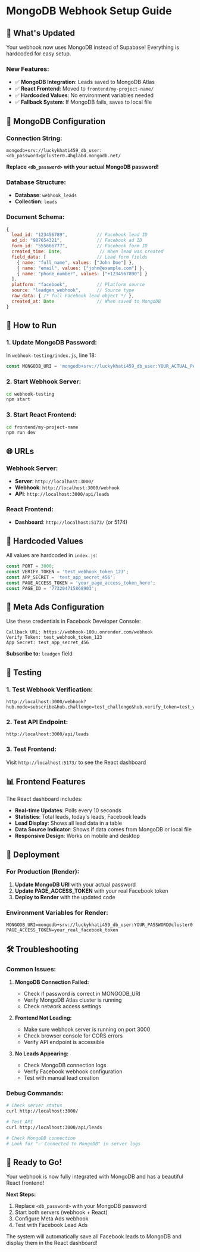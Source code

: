 # MongoDB Webhook Setup Guide

## 🎯 **What's Updated**

Your webhook now uses MongoDB instead of Supabase! Everything is hardcoded for easy setup.

### **New Features:**
- ✅ **MongoDB Integration**: Leads saved to MongoDB Atlas
- ✅ **React Frontend**: Moved to `frontend/my-project-name/`
- ✅ **Hardcoded Values**: No environment variables needed
- ✅ **Fallback System**: If MongoDB fails, saves to local file

## 🔧 **MongoDB Configuration**

### **Connection String:**
```
mongodb+srv://luckykhati459_db_user:<db_password>@cluster0.4hqlabd.mongodb.net/
```

**Replace `<db_password>` with your actual MongoDB password!**

### **Database Structure:**
- **Database**: `webhook_leads`
- **Collection**: `leads`

### **Document Schema:**
```javascript
{
  lead_id: "123456789",           // Facebook lead ID
  ad_id: "987654321",             // Facebook ad ID
  form_id: "555666777",           // Facebook form ID
  created_time: Date,              // When lead was created
  field_data: [                   // Lead form fields
    { name: "full_name", values: ["John Doe"] },
    { name: "email", values: ["john@example.com"] },
    { name: "phone_number", values: ["+1234567890"] }
  ],
  platform: "facebook",           // Platform source
  source: "leadgen_webhook",      // Source type
  raw_data: { /* full Facebook lead object */ },
  created_at: Date                // When saved to MongoDB
}
```

## 🚀 **How to Run**

### **1. Update MongoDB Password:**
In `webhook-testing/index.js`, line 18:
```javascript
const MONGODB_URI = 'mongodb+srv://luckykhati459_db_user:YOUR_ACTUAL_PASSWORD@cluster0.4hqlabd.mongodb.net/';
```

### **2. Start Webhook Server:**
```bash
cd webhook-testing
npm start
```

### **3. Start React Frontend:**
```bash
cd frontend/my-project-name
npm run dev
```

## 🌐 **URLs**

### **Webhook Server:**
- **Server**: `http://localhost:3000/`
- **Webhook**: `http://localhost:3000/webhook`
- **API**: `http://localhost:3000/api/leads`

### **React Frontend:**
- **Dashboard**: `http://localhost:5173/` (or 5174)

## 🔑 **Hardcoded Values**

All values are hardcoded in `index.js`:

```javascript
const PORT = 3000;
const VERIFY_TOKEN = 'test_webhook_token_123';
const APP_SECRET = 'test_app_secret_456';
const PAGE_ACCESS_TOKEN = 'your_page_access_token_here';
const PAGE_ID = '773204715868903';
```

## 📱 **Meta Ads Configuration**

Use these credentials in Facebook Developer Console:

```
Callback URL: https://webhook-100u.onrender.com/webhook
Verify Token: test_webhook_token_123
App Secret: test_app_secret_456
```

**Subscribe to:** `leadgen` field

## 🧪 **Testing**

### **1. Test Webhook Verification:**
```
http://localhost:3000/webhook?hub.mode=subscribe&hub.challenge=test_challenge&hub.verify_token=test_webhook_token_123
```

### **2. Test API Endpoint:**
```
http://localhost:3000/api/leads
```

### **3. Test Frontend:**
Visit `http://localhost:5173/` to see the React dashboard

## 📊 **Frontend Features**

The React dashboard includes:
- **Real-time Updates**: Polls every 10 seconds
- **Statistics**: Total leads, today's leads, Facebook leads
- **Lead Display**: Shows all lead data in a table
- **Data Source Indicator**: Shows if data comes from MongoDB or local file
- **Responsive Design**: Works on mobile and desktop

## 🔄 **Deployment**

### **For Production (Render):**

1. **Update MongoDB URI** with your actual password
2. **Update PAGE_ACCESS_TOKEN** with your real Facebook token
3. **Deploy to Render** with the updated code

### **Environment Variables for Render:**
```
MONGODB_URI=mongodb+srv://luckykhati459_db_user:YOUR_PASSWORD@cluster0.4hqlabd.mongodb.net/
PAGE_ACCESS_TOKEN=your_real_facebook_token
```

## 🛠️ **Troubleshooting**

### **Common Issues:**

1. **MongoDB Connection Failed:**
   - Check if password is correct in MONGODB_URI
   - Verify MongoDB Atlas cluster is running
   - Check network access settings

2. **Frontend Not Loading:**
   - Make sure webhook server is running on port 3000
   - Check browser console for CORS errors
   - Verify API endpoint is accessible

3. **No Leads Appearing:**
   - Check MongoDB connection logs
   - Verify Facebook webhook configuration
   - Test with manual lead creation

### **Debug Commands:**
```bash
# Check server status
curl http://localhost:3000/

# Test API
curl http://localhost:3000/api/leads

# Check MongoDB connection
# Look for "✅ Connected to MongoDB" in server logs
```

## 🎉 **Ready to Go!**

Your webhook is now fully integrated with MongoDB and has a beautiful React frontend!

**Next Steps:**
1. Replace `<db_password>` with your MongoDB password
2. Start both servers (webhook + React)
3. Configure Meta Ads webhook
4. Test with Facebook Lead Ads

The system will automatically save all Facebook leads to MongoDB and display them in the React dashboard!
